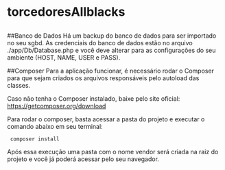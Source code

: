 # torcedoresAllblacks

##

##Banco de Dados
Há um backup do banco de dados para ser importado no seu sgbd.
As credenciais do banco de dados estão no arquivo ./app/Db/Database.php e você deve alterar para as configurações do seu ambiente (HOST, NAME, USER e PASS).

##Composer
Para a aplicação funcionar, é necessário rodar o Composer para que sejam criados os arquivos responsáveis pelo autoload das classes.

Caso não tenha o Composer instalado, baixe pelo site oficial: https://getcomposer.org/download

Para rodar o composer, basta acessar a pasta do projeto e executar o comando abaixo em seu terminal:
```shell
 composer install
 ```
 
Após essa execução uma pasta com o nome vendor será criada na raiz do projeto e você já poderá acessar pelo seu navegador.
